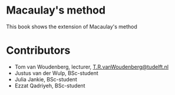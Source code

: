 # Macaulay's method

This book shows the extension of Macaulay's method

# Contributors
- Tom van Woudenberg, lecturer, T.R.vanWoudenberg@tudelft.nl
- Justus van der Wulp, BSc-student
- Julia Jankie, BSc-student
- Ezzat Qadriyeh, BSc-student
